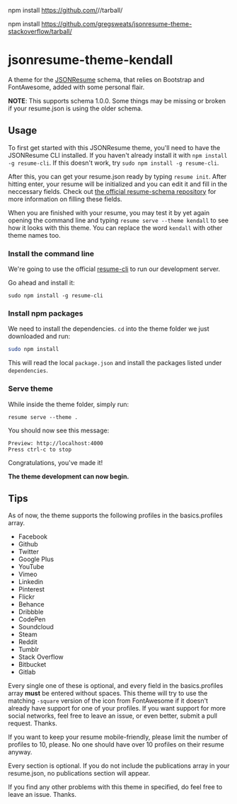 npm install https://github.com/<username>/<repository>/tarball/<branch>


npm install https://github.com/gregsweats/jsonresume-theme-stackoverflow/tarball/




# jsonresume-theme-kendall

A theme for the [JSONResume](https://github.com/jsonresume/resume-schema) schema, that relies on Bootstrap and FontAwesome, added with some personal flair.

**NOTE**: This supports schema 1.0.0. Some things may be missing or broken if your resume.json is using the older schema.

## Usage

To first get started with this JSONResume theme, you'll need to have the JSONResume CLI installed. If you haven't already install it with `npm install -g resume-cli`. If this doesn't work, try `sudo npm install -g resume-cli`.

After this, you can get your resume.json ready by typing `resume init`. After hitting enter, your resume will be initialized and you can edit it and fill in the neccessary fields. Check out [the official resume-schema repository](https://github.com/jsonresume/resume-schema) for more information on filling these fields.

When you are finished with your resume, you may test it by yet again opening the command line and typing `resume serve --theme kendall` to see how it looks with this theme. You can replace the word `kendall` with other theme names too.

### Install the command line

We're going to use the official [resume-cli](https://github.com/jsonresume/resume-cli) to run our development server.

Go ahead and install it:

```
sudo npm install -g resume-cli
```

### Install npm packages

We need to install the dependencies. `cd` into the theme folder we just downloaded and run:

```bash
sudo npm install
```

This will read the local `package.json` and install the packages listed under `dependencies`.

### Serve theme

While inside the theme folder, simply run:

```
resume serve --theme .
```

You should now see this message:

```
Preview: http://localhost:4000
Press ctrl-c to stop
```

Congratulations, you've made it!

__The theme development can now begin.__

## Tips

As of now, the theme supports the following profiles in the basics.profiles array.

* Facebook
* Github
* Twitter
* Google Plus
* YouTube
* Vimeo
* Linkedin
* Pinterest
* Flickr
* Behance
* Dribbble
* CodePen
* Soundcloud
* Steam
* Reddit
* Tumblr
* Stack Overflow
* Bitbucket
* Gitlab

Every single one of these is optional, and every field in the basics.profiles array **must** be entered without spaces. This theme will try to use the matching `-square` version of the icon from FontAwesome if it doesn't already have support for one of your profiles. If you want support for more social networks, feel free to leave an issue, or even better, submit a pull request. Thanks.

If you want to keep your resume mobile-friendly, please limit the number of profiles to 10, please. No one should have over 10 profiles on their resume anyway.

Every section is optional. If you do not include the publications array in your resume.json, no publications section will appear.

If you find any other problems with this theme in specified, do feel free to leave an issue. Thanks.
